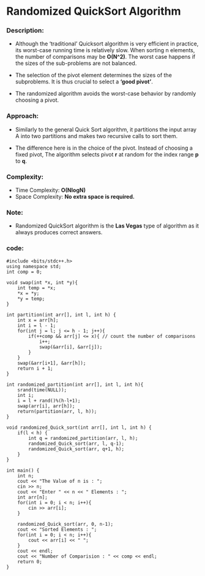 # Randomized QuickSort Algorithm

### Description:

* Although the ‘traditional’ Quicksort algorithm is very efficient in practice, 
its worst-case running time is relatively slow. When sorting n elements, the number 
of comparisons may be **O(N^2)**. The worst case happens if the sizes of the sub-problems 
are not balanced. 

* The selection of the pivot element determines the sizes 
of the subproblems. It is thus crucial to select a **‘good pivot’**.

* The randomized algorithm avoids the worst-case behavior by randomly choosing a pivot.

### Approach:

* Similarly to the general Quick Sort algorithm, it partitions the input array
A into two partitions and makes two recursive calls to sort them.

* The difference here is in the choice of the pivot. Instead of choosing a fixed pivot, 
The algorithm selects pivot **r** at random for the index range **p** to **q**.

### Complexity:

* Time Complexity: **O(NlogN)**
* Space Complexity: **No extra space is required.**

### Note:

* Randomized QuickSort algorithm is the **Las Vegas** type of algorithm as it always produces correct answers.

### code:

```
#include <bits/stdc++.h>
using namespace std;
int comp = 0;

void swap(int *x, int *y){
	int temp = *x;
	*x = *y;
	*y = temp;
}

int partition(int arr[], int l, int h) {
	int x = arr[h];
	int i = l - 1;
	for(int j = l; j <= h - 1; j++){
		if(++comp && arr[j] <= x){ // count the number of comparisons
			i++;
			swap(&arr[i], &arr[j]);
		}
	}
	swap(&arr[i+1], &arr[h]);
	return i + 1;
}

int randomized_partition(int arr[], int l, int h){
	srand(time(NULL));
	int i;
	i = l + rand()%(h-l+1);
	swap(arr[i], arr[h]);
	return(partition(arr, l, h));
}

void randomized_Quick_sort(int arr[], int l, int h) {
	if(l < h) {
		int q = randomized_partition(arr, l, h);
		randomized_Quick_sort(arr, l, q-1);
		randomized_Quick_sort(arr, q+1, h);
	}
}

int main() {
	int n;
	cout << "The Value of n is : ";
	cin >> n;
	cout << "Enter " << n << " Elements : ";
	int arr[n];
	for(int i = 0; i < n; i++){
		cin >> arr[i];
	}

	randomized_Quick_sort(arr, 0, n-1);
	cout << "Sorted Elements : ";
	for(int i = 0; i < n; i++){
		cout << arr[i] << " ";
	}
	cout << endl;
	cout << "Number of Comparision : " << comp << endl;
	return 0;
}
```
